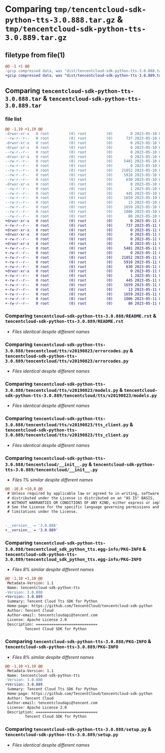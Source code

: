 # Comparing `tmp/tencentcloud-sdk-python-tts-3.0.888.tar.gz` & `tmp/tencentcloud-sdk-python-tts-3.0.889.tar.gz`

## filetype from file(1)

```diff
@@ -1 +1 @@
-gzip compressed data, was "dist/tencentcloud-sdk-python-tts-3.0.888.tar", last modified: Wed May 10 02:59:06 2023, max compression
+gzip compressed data, was "dist/tencentcloud-sdk-python-tts-3.0.889.tar", last modified: Thu May 11 03:27:59 2023, max compression
```

## Comparing `tencentcloud-sdk-python-tts-3.0.888.tar` & `tencentcloud-sdk-python-tts-3.0.889.tar`

### file list

```diff
@@ -1,19 +1,19 @@
-drwxr-xr-x   0 root         (0) root         (0)        0 2023-05-10 02:59:06.000000 tencentcloud-sdk-python-tts-3.0.888/
--rw-r--r--   0 root         (0) root         (0)      737 2023-05-10 02:59:05.000000 tencentcloud-sdk-python-tts-3.0.888/README.rst
-drwxr-xr-x   0 root         (0) root         (0)        0 2023-05-10 02:59:06.000000 tencentcloud-sdk-python-tts-3.0.888/tencentcloud/
-drwxr-xr-x   0 root         (0) root         (0)        0 2023-05-10 02:59:06.000000 tencentcloud-sdk-python-tts-3.0.888/tencentcloud/tts/
--rw-r--r--   0 root         (0) root         (0)        0 2023-05-10 02:59:05.000000 tencentcloud-sdk-python-tts-3.0.888/tencentcloud/tts/__init__.py
-drwxr-xr-x   0 root         (0) root         (0)        0 2023-05-10 02:59:06.000000 tencentcloud-sdk-python-tts-3.0.888/tencentcloud/tts/v20190823/
--rw-r--r--   0 root         (0) root         (0)     5481 2023-05-10 02:59:05.000000 tencentcloud-sdk-python-tts-3.0.888/tencentcloud/tts/v20190823/errorcodes.py
--rw-r--r--   0 root         (0) root         (0)        0 2023-05-10 02:59:05.000000 tencentcloud-sdk-python-tts-3.0.888/tencentcloud/tts/v20190823/__init__.py
--rw-r--r--   0 root         (0) root         (0)    21052 2023-05-10 02:59:05.000000 tencentcloud-sdk-python-tts-3.0.888/tencentcloud/tts/v20190823/models.py
--rw-r--r--   0 root         (0) root         (0)     5910 2023-05-10 02:59:05.000000 tencentcloud-sdk-python-tts-3.0.888/tencentcloud/tts/v20190823/tts_client.py
--rw-r--r--   0 root         (0) root         (0)      630 2023-05-10 02:59:05.000000 tencentcloud-sdk-python-tts-3.0.888/tencentcloud/__init__.py
-drwxr-xr-x   0 root         (0) root         (0)        0 2023-05-10 02:59:06.000000 tencentcloud-sdk-python-tts-3.0.888/tencentcloud_sdk_python_tts.egg-info/
--rw-r--r--   0 root         (0) root         (0)        1 2023-05-10 02:59:06.000000 tencentcloud-sdk-python-tts-3.0.888/tencentcloud_sdk_python_tts.egg-info/dependency_links.txt
--rw-r--r--   0 root         (0) root         (0)      445 2023-05-10 02:59:06.000000 tencentcloud-sdk-python-tts-3.0.888/tencentcloud_sdk_python_tts.egg-info/SOURCES.txt
--rw-r--r--   0 root         (0) root         (0)     1659 2023-05-10 02:59:06.000000 tencentcloud-sdk-python-tts-3.0.888/tencentcloud_sdk_python_tts.egg-info/PKG-INFO
--rw-r--r--   0 root         (0) root         (0)       13 2023-05-10 02:59:06.000000 tencentcloud-sdk-python-tts-3.0.888/tencentcloud_sdk_python_tts.egg-info/top_level.txt
--rw-r--r--   0 root         (0) root         (0)     1659 2023-05-10 02:59:06.000000 tencentcloud-sdk-python-tts-3.0.888/PKG-INFO
--rw-r--r--   0 root         (0) root         (0)     1006 2023-05-10 02:59:05.000000 tencentcloud-sdk-python-tts-3.0.888/setup.py
--rw-r--r--   0 root         (0) root         (0)       88 2023-05-10 02:59:06.000000 tencentcloud-sdk-python-tts-3.0.888/setup.cfg
+drwxr-xr-x   0 root         (0) root         (0)        0 2023-05-11 03:27:59.000000 tencentcloud-sdk-python-tts-3.0.889/
+-rw-r--r--   0 root         (0) root         (0)      737 2023-05-11 03:27:59.000000 tencentcloud-sdk-python-tts-3.0.889/README.rst
+drwxr-xr-x   0 root         (0) root         (0)        0 2023-05-11 03:27:59.000000 tencentcloud-sdk-python-tts-3.0.889/tencentcloud/
+drwxr-xr-x   0 root         (0) root         (0)        0 2023-05-11 03:27:59.000000 tencentcloud-sdk-python-tts-3.0.889/tencentcloud/tts/
+-rw-r--r--   0 root         (0) root         (0)        0 2023-05-11 03:27:59.000000 tencentcloud-sdk-python-tts-3.0.889/tencentcloud/tts/__init__.py
+drwxr-xr-x   0 root         (0) root         (0)        0 2023-05-11 03:27:59.000000 tencentcloud-sdk-python-tts-3.0.889/tencentcloud/tts/v20190823/
+-rw-r--r--   0 root         (0) root         (0)     5481 2023-05-11 03:27:59.000000 tencentcloud-sdk-python-tts-3.0.889/tencentcloud/tts/v20190823/errorcodes.py
+-rw-r--r--   0 root         (0) root         (0)        0 2023-05-11 03:27:59.000000 tencentcloud-sdk-python-tts-3.0.889/tencentcloud/tts/v20190823/__init__.py
+-rw-r--r--   0 root         (0) root         (0)    21052 2023-05-11 03:27:59.000000 tencentcloud-sdk-python-tts-3.0.889/tencentcloud/tts/v20190823/models.py
+-rw-r--r--   0 root         (0) root         (0)     5910 2023-05-11 03:27:59.000000 tencentcloud-sdk-python-tts-3.0.889/tencentcloud/tts/v20190823/tts_client.py
+-rw-r--r--   0 root         (0) root         (0)      630 2023-05-11 03:27:59.000000 tencentcloud-sdk-python-tts-3.0.889/tencentcloud/__init__.py
+drwxr-xr-x   0 root         (0) root         (0)        0 2023-05-11 03:27:59.000000 tencentcloud-sdk-python-tts-3.0.889/tencentcloud_sdk_python_tts.egg-info/
+-rw-r--r--   0 root         (0) root         (0)        1 2023-05-11 03:27:59.000000 tencentcloud-sdk-python-tts-3.0.889/tencentcloud_sdk_python_tts.egg-info/dependency_links.txt
+-rw-r--r--   0 root         (0) root         (0)      445 2023-05-11 03:27:59.000000 tencentcloud-sdk-python-tts-3.0.889/tencentcloud_sdk_python_tts.egg-info/SOURCES.txt
+-rw-r--r--   0 root         (0) root         (0)     1659 2023-05-11 03:27:59.000000 tencentcloud-sdk-python-tts-3.0.889/tencentcloud_sdk_python_tts.egg-info/PKG-INFO
+-rw-r--r--   0 root         (0) root         (0)       13 2023-05-11 03:27:59.000000 tencentcloud-sdk-python-tts-3.0.889/tencentcloud_sdk_python_tts.egg-info/top_level.txt
+-rw-r--r--   0 root         (0) root         (0)     1659 2023-05-11 03:27:59.000000 tencentcloud-sdk-python-tts-3.0.889/PKG-INFO
+-rw-r--r--   0 root         (0) root         (0)     1006 2023-05-11 03:27:59.000000 tencentcloud-sdk-python-tts-3.0.889/setup.py
+-rw-r--r--   0 root         (0) root         (0)       88 2023-05-11 03:27:59.000000 tencentcloud-sdk-python-tts-3.0.889/setup.cfg
```

### Comparing `tencentcloud-sdk-python-tts-3.0.888/README.rst` & `tencentcloud-sdk-python-tts-3.0.889/README.rst`

 * *Files identical despite different names*

### Comparing `tencentcloud-sdk-python-tts-3.0.888/tencentcloud/tts/v20190823/errorcodes.py` & `tencentcloud-sdk-python-tts-3.0.889/tencentcloud/tts/v20190823/errorcodes.py`

 * *Files identical despite different names*

### Comparing `tencentcloud-sdk-python-tts-3.0.888/tencentcloud/tts/v20190823/models.py` & `tencentcloud-sdk-python-tts-3.0.889/tencentcloud/tts/v20190823/models.py`

 * *Files identical despite different names*

### Comparing `tencentcloud-sdk-python-tts-3.0.888/tencentcloud/tts/v20190823/tts_client.py` & `tencentcloud-sdk-python-tts-3.0.889/tencentcloud/tts/v20190823/tts_client.py`

 * *Files identical despite different names*

### Comparing `tencentcloud-sdk-python-tts-3.0.888/tencentcloud/__init__.py` & `tencentcloud-sdk-python-tts-3.0.889/tencentcloud/__init__.py`

 * *Files 1% similar despite different names*

```diff
@@ -10,8 +10,8 @@
 # Unless required by applicable law or agreed to in writing, software
 # distributed under the License is distributed on an "AS IS" BASIS,
 # WITHOUT WARRANTIES OR CONDITIONS OF ANY KIND, either express or implied.
 # See the License for the specific language governing permissions and
 # limitations under the License.
 
 
-__version__ = '3.0.888'
+__version__ = '3.0.889'
```

### Comparing `tencentcloud-sdk-python-tts-3.0.888/tencentcloud_sdk_python_tts.egg-info/PKG-INFO` & `tencentcloud-sdk-python-tts-3.0.889/tencentcloud_sdk_python_tts.egg-info/PKG-INFO`

 * *Files 8% similar despite different names*

```diff
@@ -1,10 +1,10 @@
 Metadata-Version: 1.1
 Name: tencentcloud-sdk-python-tts
-Version: 3.0.888
+Version: 3.0.889
 Summary: Tencent Cloud Tts SDK for Python
 Home-page: https://github.com/TencentCloud/tencentcloud-sdk-python
 Author: Tencent Cloud
 Author-email: tencentcloudapi@tencent.com
 License: Apache License 2.0
 Description: ============================
         Tencent Cloud SDK for Python
```

### Comparing `tencentcloud-sdk-python-tts-3.0.888/PKG-INFO` & `tencentcloud-sdk-python-tts-3.0.889/PKG-INFO`

 * *Files 8% similar despite different names*

```diff
@@ -1,10 +1,10 @@
 Metadata-Version: 1.1
 Name: tencentcloud-sdk-python-tts
-Version: 3.0.888
+Version: 3.0.889
 Summary: Tencent Cloud Tts SDK for Python
 Home-page: https://github.com/TencentCloud/tencentcloud-sdk-python
 Author: Tencent Cloud
 Author-email: tencentcloudapi@tencent.com
 License: Apache License 2.0
 Description: ============================
         Tencent Cloud SDK for Python
```

### Comparing `tencentcloud-sdk-python-tts-3.0.888/setup.py` & `tencentcloud-sdk-python-tts-3.0.889/setup.py`

 * *Files identical despite different names*

